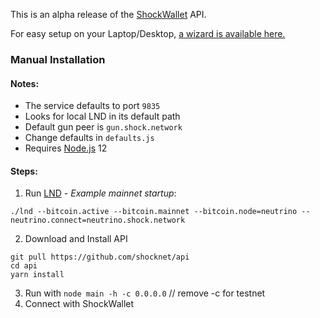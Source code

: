 This is an alpha release of the [ShockWallet](https://shockwallet.app) API.

For easy setup on your Laptop/Desktop, [a wizard is available here.](https://github.com/shocknet/wizard)


### Manual Installation
#### Notes:
* The service defaults to port `9835` 
* Looks for local LND in its default path 
* Default gun peer is `gun.shock.network`
* Change defaults in `defaults.js`
* Requires [Node.js](https://nodejs.org) 12

#### Steps:
1) Run [LND](https://github.com/lightningnetwork/lnd/releases) - *Example mainnet startup*:

 ```./lnd --bitcoin.active --bitcoin.mainnet --bitcoin.node=neutrino --neutrino.connect=neutrino.shock.network```


2) Download and Install API

```
git pull https://github.com/shocknet/api
cd api
yarn install
```

3) Run with `node main -h -c 0.0.0.0` // remove -c for testnet
4) Connect with ShockWallet
